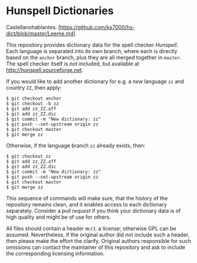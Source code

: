 Hunspell Dictionaries
=====================

Castellanohablantes: [https://github.com/ks7000/hs-dict/blob/master/Leeme.md]

This repository provides dictionary data for the spell checker *Hunspell*. Each language is separated into its own branch, where each is directly based on the `anchor` branch, plus they are all merged together in `master`. The spell checker itself is *not* included, but available at http://hunspell.sourceforge.net.

If you would like to add another dictionary for e.g. a *new* language `zz` and country `ZZ`, then apply:

    $ git checkout anchor
    $ git checkout -b zz
    $ git add zz_ZZ.aff
    $ git add zz_ZZ.dic
    $ git commit -m "New dictionary: zz"
    $ git push --set-upstream origin zz
    $ git checkout master
    $ git merge zz

Otherwise, if the language branch `zz` already exists, then:

    $ git checkout zz
    $ git add zz_ZZ.aff
    $ git add zz_ZZ.dic
    $ git commit -m "New dictionary: zz"
    $ git push --set-upstream origin zz
    $ git checkout master
    $ git merge zz

This sequence of commands will make sure, that the history of the repository remains clean, and it enables access to each dictionary separately. Consider a *pull request* if you think your dictionary data is of high quality and might be of use for others.

All files should contain a header w.r.t. a license; otherwise GPL can be assumed. Nevertheless, if the original author did not include such a header, then please make the effort the clarify. Original authors responsible for such omissions can contact the maintainer of this repository and ask to include the corresponding licensing information.
